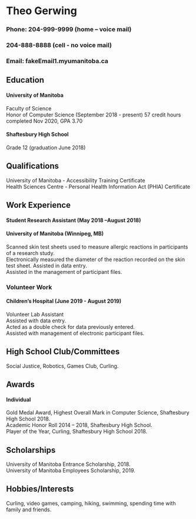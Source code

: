# Theo Gerwing
### Phone: 204-999-9999 (home – voice mail)
### 204-888-8888 (cell - no voice mail)
### Email: fakeEmail1.myumanitoba.ca
## Education
#### University of Manitoba  
Faculty of Science  
Honor of Computer Science (September 2018 - present)
57 credit hours completed Nov 2020, GPA 3.70  
#### Shaftesbury High School  
Grade 12 (graduation June 2018)  
## Qualifications    
University of Manitoba - Accessibility Training Certificate  
Health Sciences Centre - Personal Health Information Act (PHIA) Certificate  
## Work Experience
#### Student Research Assistant (May 2018 –August 2018)
#### University of Manitoba (Winnipeg, MB)
Scanned skin test sheets used to measure allergic reactions in participants of a research study.  
Electronically measured the diameter of the reaction recorded on the skin test sheet.
Assisted in data entry.  
Assisted in the management of participant files.  
### Volunteer Work
#### Children’s Hospital (June 2019 - August 2019)
Volunteer Lab Assistant  
Assisted with data entry.  
Acted as a double check for data previously entered.  
Assisted with management of electronic participant files.  
## High School Club/Committees
Social Justice, Robotics, Games Club, Curling.  
## Awards  
#### Individual  
Gold Medal Award, Highest Overall Mark in Computer Science, Shaftesbury High School 2018.  
Academic Honor Roll 2014 – 2018, Shaftesbury High School.  
Player of the Year, Curling, Shaftesbury High School 2018.  
## Scholarships
University of Manitoba Entrance Scholarship, 2018.  
University of Manitoba Employees Scholarship, 2019.  
## Hobbies/Interests
Curling, video games, camping, hiking, swimming, spending time with family and friends.  
